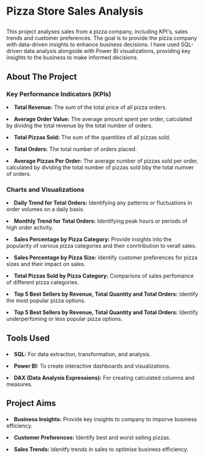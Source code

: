 # <p>Pizza Store Sales Analysis<p/>
</p>This project analyses sales from a pizza company, including KPI's, sales trends and customer preferences. The goal is to provide the pizza company with data-driven insights to enhance business decisions. I have used SQL-driven data analysis alongside with Power BI visualizations, providing key insights to the business to make informed decisions.<p/>

## <p> About The Project <p/>
### <p>Key Performance Indicators (KPIs)<p/>
**<p> <li> Total Revenue:** The sum of the total price of all pizza orders.<p/>
**<p> <li> Average Order Value:** The average amount spent per order, calculated by dividng the total revenue by the total number of orders.<p/>
**<p> <li> Total Pizzas Sold:** The sum of the quantities of all pizzas sold.<p/>
**<p> <li> Total Orders:** The total number of orders placed.<p/>
**<p> <li> Average Pizzas Per Order:** The average number of pizzas sold per order, calculated by dividing the total number of pizzas sold bby the total numver of orders.<p/>
### <p> Charts and Visualizations <p/>
**<p> <li> Daily Trend for Total Orders:** Identifying any patterns or fluctuations in order volumes on a daily basis.<p/>
**<p> <li> Monthly Trend for Total Orders:** Identifying peak hours or periods of high order activity.<p/>
**<p> <li> Sales Percentage by Pizza Category:** Provide insights into the popularity of various pizza categories and their conrtribution to verall sales.<p/>
**<p> <li> Sales Percentage by Pizza Size:** Identify customer preferences for pizza sizes and their impact on sales.<p/>
**<p> <li> Total Pizzas Sold by Pizza Category:** Comparions of sales perfomance of different pizza categories.<p/>
**<p> <li> Top 5 Best Sellers by Revenue, Total Quantity and Total Orders:** Identify the most popular pizza options. <p/>
**<p> <li> Top 5 Best Sellers by Revenue, Total Quantity and Total Orders:** Identify underperfoming or less popular pizza options. <p/>

## <p> Tools Used <p/>
**<p> <li> SQL:** For data extraction, transformation, and analysis.<p/>
**<p> <li> Power BI:** To create interactive dashboards and visualizations.<p/>
**<p> <li> DAX (Data Analysis Expressions):** For creating calculated columns and measures.<p/>

## <p> Project Aims <p/>
**<p> <li> Business Insights:** Provide key insights to company to imporve business efficiency. <p/>
**<p> <li> Customer Preferences:** Identify best and worst selling pizzas. <p/>
**<p> <li> Sales Trends:** Idenitfy trends in sales to optimise business efficiency. <p/>
